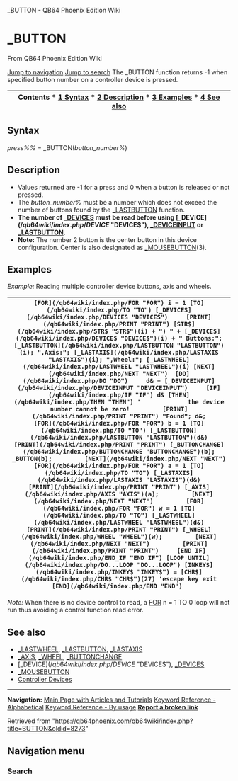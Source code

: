 


\_BUTTON - QB64 Phoenix Edition Wiki








# \_BUTTON



From QB64 Phoenix Edition Wiki



[Jump to navigation](#mw-head)
[Jump to search](#searchInput)
The \_BUTTON function returns -1 when specified button number on a controller device is pressed.


  






| Contents * [1 Syntax](#Syntax) * [2 Description](#Description) * [3 Examples](#Examples) * [4 See also](#See_also) |
| --- |


## Syntax


*press%%* = \_BUTTON(*button\_number%*)
  




## Description


* Values returned are -1 for a press and 0 when a button is released or not pressed.
* The *button\_number%* must be a number which does not exceed the number of buttons found by the [\_LASTBUTTON](/qb64wiki/index.php/LASTBUTTON "LASTBUTTON") function.
* **The number of [\_DEVICES](/qb64wiki/index.php/DEVICES "DEVICES") must be read before using [\_DEVICE$](/qb64wiki/index.php/DEVICE$ "DEVICE$"), [\_DEVICEINPUT](/qb64wiki/index.php/DEVICEINPUT "DEVICEINPUT") or [\_LASTBUTTON](/qb64wiki/index.php/LASTBUTTON "LASTBUTTON").**
* **Note:** The number 2 button is the center button in this device configuration. Center is also designated as [\_MOUSEBUTTON](/qb64wiki/index.php/MOUSEBUTTON "MOUSEBUTTON")(3).


  




## Examples


*Example:* Reading multiple controller device buttons, axis and wheels.





| ``` [FOR](/qb64wiki/index.php/FOR "FOR") i = 1 [TO](/qb64wiki/index.php/TO "TO") [_DEVICES](/qb64wiki/index.php/DEVICES "DEVICES")     [PRINT](/qb64wiki/index.php/PRINT "PRINT") [STR$](/qb64wiki/index.php/STR$ "STR$")(i) + ") " + [_DEVICE$](/qb64wiki/index.php/DEVICE$ "DEVICE$")(i) + " Buttons:"; [_LASTBUTTON](/qb64wiki/index.php/LASTBUTTON "LASTBUTTON")(i); ",Axis:"; [_LASTAXIS](/qb64wiki/index.php/LASTAXIS "LASTAXIS")(i); ",Wheel:"; [_LASTWHEEL](/qb64wiki/index.php/LASTWHEEL "LASTWHEEL")(i) [NEXT](/qb64wiki/index.php/NEXT "NEXT")  [DO](/qb64wiki/index.php/DO "DO")     d& = [_DEVICEINPUT](/qb64wiki/index.php/DEVICEINPUT "DEVICEINPUT")     [IF](/qb64wiki/index.php/IF "IF") d& [THEN](/qb64wiki/index.php/THEN "THEN") '             the device number cannot be zero!         [PRINT](/qb64wiki/index.php/PRINT "PRINT") "Found"; d&;         [FOR](/qb64wiki/index.php/FOR "FOR") b = 1 [TO](/qb64wiki/index.php/TO "TO") [_LASTBUTTON](/qb64wiki/index.php/LASTBUTTON "LASTBUTTON")(d&)             [PRINT](/qb64wiki/index.php/PRINT "PRINT") [_BUTTONCHANGE](/qb64wiki/index.php/BUTTONCHANGE "BUTTONCHANGE")(b); _BUTTON(b);         [NEXT](/qb64wiki/index.php/NEXT "NEXT")         [FOR](/qb64wiki/index.php/FOR "FOR") a = 1 [TO](/qb64wiki/index.php/TO "TO") [_LASTAXIS](/qb64wiki/index.php/LASTAXIS "LASTAXIS")(d&)             [PRINT](/qb64wiki/index.php/PRINT "PRINT") [_AXIS](/qb64wiki/index.php/AXIS "AXIS")(a);         [NEXT](/qb64wiki/index.php/NEXT "NEXT")         [FOR](/qb64wiki/index.php/FOR "FOR") w = 1 [TO](/qb64wiki/index.php/TO "TO") [_LASTWHEEL](/qb64wiki/index.php/LASTWHEEL "LASTWHEEL")(d&)             [PRINT](/qb64wiki/index.php/PRINT "PRINT") [_WHEEL](/qb64wiki/index.php/WHEEL "WHEEL")(w);         [NEXT](/qb64wiki/index.php/NEXT "NEXT")         [PRINT](/qb64wiki/index.php/PRINT "PRINT")     [END IF](/qb64wiki/index.php/END_IF "END IF") [LOOP UNTIL](/qb64wiki/index.php/DO...LOOP "DO...LOOP") [INKEY$](/qb64wiki/index.php/INKEY$ "INKEY$") = [CHR$](/qb64wiki/index.php/CHR$ "CHR$")(27) 'escape key exit  [END](/qb64wiki/index.php/END "END")  ``` |
| --- |


*Note:* When there is no device control to read, a [FOR](/qb64wiki/index.php/FOR...NEXT "FOR...NEXT") n = 1 TO 0 loop will not run thus avoiding a control function read error.
  




## See also


* [\_LASTWHEEL](/qb64wiki/index.php/LASTWHEEL "LASTWHEEL"), [\_LASTBUTTON](/qb64wiki/index.php/LASTBUTTON "LASTBUTTON"), [\_LASTAXIS](/qb64wiki/index.php/LASTAXIS "LASTAXIS")
* [\_AXIS](/qb64wiki/index.php/AXIS "AXIS"), [\_WHEEL](/qb64wiki/index.php/WHEEL "WHEEL"), [\_BUTTONCHANGE](/qb64wiki/index.php/BUTTONCHANGE "BUTTONCHANGE")
* [\_DEVICE$](/qb64wiki/index.php/DEVICE$ "DEVICE$"), [\_DEVICES](/qb64wiki/index.php/DEVICES "DEVICES")
* [\_MOUSEBUTTON](/qb64wiki/index.php/MOUSEBUTTON "MOUSEBUTTON")
* [Controller Devices](/qb64wiki/index.php/Controller_Devices "Controller Devices")


  






---


**Navigation:**
[Main Page with Articles and Tutorials](/qb64wiki/index.php/Main_Page "Main Page")
[Keyword Reference - Alphabetical](/qb64wiki/index.php/Keyword_Reference_-_Alphabetical "Keyword Reference - Alphabetical")
[Keyword Reference - By usage](/qb64wiki/index.php/Keyword_Reference_-_By_usage "Keyword Reference - By usage")
**[Report a broken link](https://qb64phoenix.com/forum/showthread.php?tid=2800)**  





Retrieved from "<https://qb64phoenix.com/qb64wiki/index.php?title=BUTTON&oldid=8273>"




## Navigation menu








### Search





















